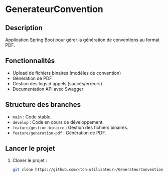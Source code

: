 # GenerateurConvention

## Description
Application Spring Boot pour gérer la génération de conventions au format PDF.

## Fonctionnalités
- Upload de fichiers binaires (modèles de convention)
- Génération de PDF
- Gestion des logs d'appels (succès/erreurs)
- Documentation API avec Swagger

## Structure des branches
- `main` : Code stable.
- `develop` : Code en cours de développement.
- `feature/gestion-binaire` : Gestion des fichiers binaires.
- `feature/generation-pdf` : Génération de PDF.

## Lancer le projet
1. Cloner le projet :
   ```bash
   git clone https://github.com/<ton-utilisateur>/GenerateurConvention.git
